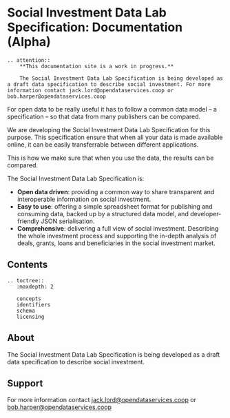 Social Investment Data Lab Specification: Documentation (Alpha)
==============================
```eval_rst
.. attention::
    **This documentation site is a work in progress.**

    The Social Investment Data Lab Specification is being developed as a draft data specification to describe social investment. For more information contact jack.lord@opendataservices.coop or bob.harper@opendataservices.coop

```

For open data to be really useful it has to follow a common data model – a specification – so that data from many publishers can be compared.

We are developing the Social Investment Data Lab Specification for this purpose. This specification ensure that when all your data is made available online, it can be easily transferrable between different applications.

This is how we make sure that when you use the data, the results can be compared.

The Social Investment Data Lab Specification is:

* **Open data driven**: providing a common way to share transparent and interoperable information on social investment.
* **Easy to use**: offering a simple spreadsheet format for publishing and consuming data, backed up by a structured data model, and developer-friendly JSON serialisation.
* **Comprehensive**: delivering a full view of social investment. Describing the whole investment process and supporting the in-depth analysis of deals, grants, loans and beneficiaries in the social investment market.

## Contents

```eval_rst
.. toctree::
   :maxdepth: 2

   concepts
   identifiers
   schema
   licensing

```
## About
The Social Investment Data Lab Specification is being developed as a draft data specification to describe social investment.

## Support
For more information contact [jack.lord@opendataservices.coop](mailto:jack.lord@opendataservices.coop) or [bob.harper@opendataservices.coop](mailto:bob.harper@opendataservices.coop)
